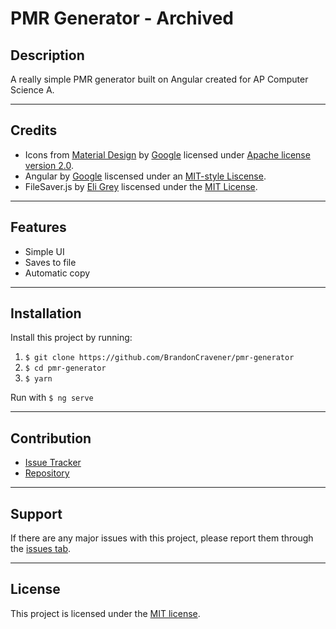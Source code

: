 # PMR Generator - Archived

## Description

A really simple PMR generator built on Angular created for AP Computer Science A.

---

## Credits

- Icons from [Material Design](https://material.io) by [Google](https://google.com) licensed under [Apache license version 2.0](https://www.apache.org/licenses/LICENSE-2.0.html).
- Angular by [Google](https://google.com) liscensed under an [MIT-style Liscense](https://angular.io/license).
- FileSaver.js by [Eli Grey](https://eligrey.com/) liscensed under the [MIT License](https://github.com/eligrey/FileSaver.js/blob/master/LICENSE.md).

---

## Features

- Simple UI
- Saves to file
- Automatic copy

---

## Installation

Install this project by running:

1. `$ git clone https://github.com/BrandonCravener/pmr-generator`
2. `$ cd pmr-generator`
3. `$ yarn`

Run with `$ ng serve`

---

## Contribution

- [Issue Tracker](https://github.com/BrandonCravener/pmr-generator/issues/new)
- [Repository](https://github.com/BrandonCravener/pmr-generator/tree/develop)

---

## Support

If there are any major issues with this project, please report them through the [issues tab](https://github.com/BrandonCravener/pmr-generator/issues).

---

## License

This project is licensed under the [MIT license](https://opensource.org/licenses/MIT).
